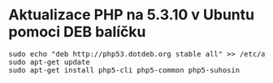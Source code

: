 <!--
title : Aktualizace PHP na 5.3.10 v Ubuntu pomoci DEB balíčku
author : Roman Ožana <ozana@omdesign.cz>
date : 9.4.2012 08:54:33
tags : PHP, Ubuntu
-->

# Aktualizace PHP na 5.3.10 v Ubuntu pomoci DEB balíčku

<pre>sudo echo "deb http://php53.dotdeb.org stable all" >> /etc/apt/sources.list
sudo apt-get update
sudo apt-get install php5-cli php5-common php5-suhosin
</pre><p</p>